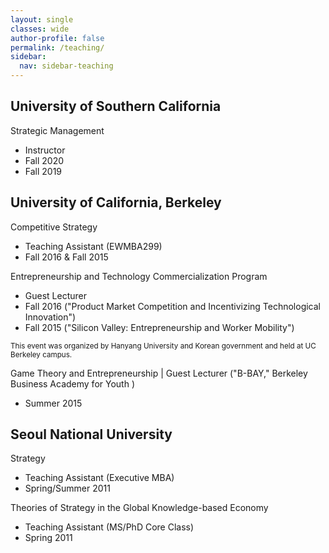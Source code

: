 ```yaml
---
layout: single
classes: wide
author-profile: false
permalink: /teaching/
sidebar:
  nav: sidebar-teaching
---
```

## University of Southern California

Strategic Management
+ Instructor
+ Fall 2020
+ Fall 2019

## University of California, Berkeley

Competitive Strategy
+ Teaching Assistant (EWMBA299)
+ Fall 2016 & Fall 2015

Entrepreneurship and Technology Commercialization Program
+ Guest Lecturer
+ Fall 2016 ("Product Market Competition and Incentivizing Technological Innovation")
+ Fall 2015 ("Silicon Valley: Entrepreneurship and Worker Mobility")

<sub>This event was organized by Hanyang University and Korean government and held at UC Berkeley campus.

Game Theory and Entrepreneurship | Guest Lecturer ​("B-BAY," Berkeley Business Academy for Youth )
+ Summer 2015

## Seoul National University

Strategy
+ Teaching Assistant (Executive MBA)
+ Spring/Summer 2011

Theories of Strategy in the Global Knowledge-based Economy
+ Teaching Assistant (MS/PhD Core Class)
+ Spring 2011
